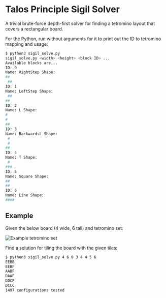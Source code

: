# Talos Principle Sigil Solver

A trivial brute-force depth-first solver for finding a tetromino layout that covers a rectangular board.

For the Python, run without arguments for it to print out the ID to tetromino mapping and usage:

```bash
$ python3 sigil_solve.py
sigil_solve.py <width> <height> <block ID> ...
Available blocks are...
ID: 0
Name: RightStep Shape:
##
 ##
ID: 1
Name: LeftStep Shape:
 ##
##
ID: 2
Name: L Shape:
#
#
##
ID: 3
Name: BackwardsL Shape:
 #
 #
##
ID: 4
Name: T Shape:
 #
###
ID: 5
Name: Square Shape:
##
##
ID: 6
Name: Line Shape:
####
```

## Example

Given the below board (4 wide, 6 tall) and tetromino set:

![Example tetromino set](https://i.ytimg.com/vi/YXS5Zb21Nc0/maxresdefault.jpg)

Find a solution for tiling the board with the given tiles:

```bash
$ python3 sigil_solve.py 4 6 0 3 4 4 5 6
EEBB
EEBF
AABF
DAAF
DDCF
DCCC
1497 configurations tested
```
